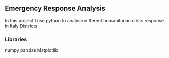 ## Emergency Response Analysis
In this project I use python to analyse different humanitarian crisis response in Italy Districts
### Libraries
numpy
pandas
Matplotlib
